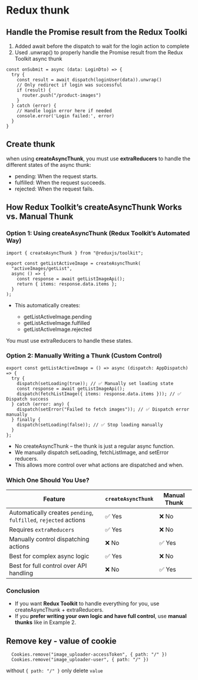 # Redux thunk

## Handle the Promise result from the Redux Toolki

1. Added await before the dispatch to wait for the login action to complete
2. Used .unwrap() to properly handle the Promise result from the Redux Toolkit async thunk

```
const onSubmit = async (data: LoginDto) => {
  try {
    const result = await dispatch(loginUser(data)).unwrap()
    // Only redirect if login was successful
    if (result) {
      router.push("/product-images")
    }
  } catch (error) {
    // Handle login error here if needed
    console.error('Login failed:', error)
  }
}
```

## Create thunk

when using **createAsyncThunk**, you must use **extraReducers** to handle the different states of the async thunk:

- pending: When the request starts.
- fulfilled: When the request succeeds.
- rejected: When the request fails.

## How Redux Toolkit’s createAsyncThunk Works vs. Manual Thunk

### Option 1: Using createAsyncThunk (Redux Toolkit’s Automated Way)

```
import { createAsyncThunk } from "@reduxjs/toolkit";

export const getListActiveImage = createAsyncThunk(
  "activeImages/getList",
  async () => {
    const response = await getListImageApi();
    return { items: response.data.items };
  }
);
```

- This automatically creates:

  - getListActiveImage.pending
  - getListActiveImage.fulfilled
  - getListActiveImage.rejected

You must use extraReducers to handle these states.

### Option 2: Manually Writing a Thunk (Custom Control)

```
export const getListActiveImage = () => async (dispatch: AppDispatch) => {
  try {
    dispatch(setLoading(true)); // ✅ Manually set loading state
    const response = await getListImageApi();
    dispatch(fetchListImage({ items: response.data.items })); // ✅ Dispatch success
  } catch (error: any) {
    dispatch(setError("Failed to fetch images")); // ✅ Dispatch error manually
  } finally {
    dispatch(setLoading(false)); // ✅ Stop loading manually
  }
};
```

- No createAsyncThunk – the thunk is just a regular async function.
- We manually dispatch setLoading, fetchListImage, and setError reducers.
- This allows more control over what actions are dispatched and when.

### Which One Should You Use?

| Feature                                                          | `createAsyncThunk` | Manual Thunk |
| ---------------------------------------------------------------- | ------------------ | ------------ |
| Automatically creates `pending`, `fulfilled`, `rejected` actions | ✅ Yes             | ❌ No        |
| Requires `extraReducers`                                         | ✅ Yes             | ❌ No        |
| Manually control dispatching actions                             | ❌ No              | ✅ Yes       |
| Best for complex async logic                                     | ✅ Yes             | ❌ No        |
| Best for full control over API handling                          | ❌ No              | ✅ Yes       |

### Conclusion

- If you want **Redux Toolkit** to handle everything for you, use createAsyncThunk + extraReducers.
- If you **prefer writing your own logic and have full control**, use **manual thunks** like in Example 2.

## Remove key - value of cookie

```
  Cookies.remove("image_uploader-accessToken", { path: "/" })
  Cookies.remove("image_uploader-user", { path: "/" })
```

without `{ path: "/" }` only delete `value`
